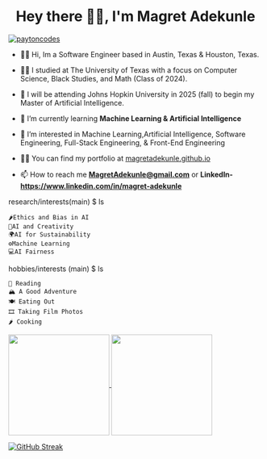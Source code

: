 <h1 align="center">Hey there 👋🏿, I'm Magret Adekunle</h1>
<!-- <h3 align="center">Front-End @ Mathison Projects</h3>
 -->
<p align="left"> <a href="https://www.linkedin.com/in/magret-adekunle" target="blank"><img src="https://img.shields.io/twitter/follow/magretadekunle?logo=twitter&style=for-the-badge" alt="paytoncodes" /></a> </p>

-   ✌🏿 Hi, Im a Software Engineer based in Austin, Texas & Houston, Texas.
  
-   🤘🏿 I studied at The University of Texas with a focus on Computer Science, Black Studies, and Math (Class of 2024).
  
-   🏫  I will be attending Johns Hopkin University in 2025 (fall) to begin my Master of Artificial Intelligence.                                                                                   
- 🌱 I’m currently learning **Machine Learning & Artificial Intelligence**
  
- 👀 I’m interested in Machine Learning,Artificial Intelligence, Software Engineering, Full-Stack Engineering, & Front-End Engineering <br />

- 👨‍💻 You can find my portfolio at [magretadekunle.github.io](https://magretadekunle.github.io/Magret-Adekunle-Portfolio/)

- 📫 How to reach me **MagretAdekunle@gmail.com** or **LinkedIn- https://www.linkedin.com/in/magret-adekunle**


research/interests(main) $ ls

    🌶Ethics and Bias in AI
    🎨AI and Creativity
    🌍AI for Sustainability
    ⚙️Machine Learning
    💻AI Fairness


hobbies/interests (main) $ ls

    📖 Reading
    🏔️ A Good Adventure
    🍽️ Eating Out
    🎞️ Taking Film Photos
    🌶 Cooking


<a href="https://github.com/magretadekunle">
  <img height=200 align="center" src="https://github-readme-stats.vercel.app/api?username=magretadekunle&show_icons=true&bg_color=00000000"card_width=550 />
</a>
<a href="https://github.com/anuraghazra/convoychat">
  <img height=200 align="center" src="https://github-readme-stats.vercel.app/api/top-langs?username=magretadekunle&layout=compact&langs_count=8&card_width=450" />
</a>

<a href="https://git.io/streak-stats"><img src="https://github-readme-streak-stats.herokuapp.com?user=magretadekunle&border_radius=8" alt="GitHub Streak" /></a>

